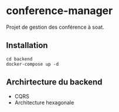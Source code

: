 # conference-manager

Projet de gestion des conférence à soat.

## Installation

    cd backend
    docker-compose up -d

## Archirtecture du backend
* CQRS
* Architecture hexagonale


